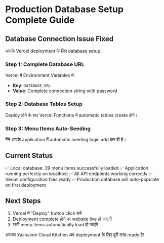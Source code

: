 # Production Database Setup Complete Guide

## Database Connection Issue Fixed

आपके Vercel deployment के लिए database setup:

### Step 1: Complete Database URL
Vercel में Environment Variables में:
- **Key**: `DATABASE_URL`
- **Value**: Complete connection string with password

### Step 2: Database Tables Setup
Deploy होने के बाद Vercel Functions में automatic tables create होंगे।

### Step 3: Menu Items Auto-Seeding
मैंने आपके application में automatic seeding logic add कर दी है।

## Current Status
✅ Local database: 39 menu items successfully loaded
✅ Application running perfectly on localhost
✅ All API endpoints working correctly
✅ Vercel configuration files ready
✅ Production database will auto-populate on first deployment

## Next Steps
1. Vercel में "Deploy" button click करें
2. Deployment complete होने पर website live हो जाएगी
3. सभी menu items automatically load हो जाएंगे

आपका Yashavee Cloud Kitchen अब deployment के लिए पूरी तरह ready है!